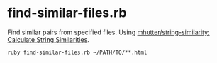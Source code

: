# find-similar-files.rb

Find similar pairs from specified files. Using [mhutter/string-similarity: Calculate String Similarities](https://github.com/mhutter/string-similarity).

```
ruby find-similar-files.rb ~/PATH/TO/**.html
```

